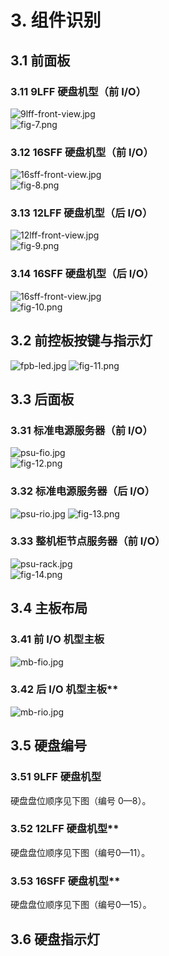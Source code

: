 # 3. 组件识别

## 3.1 前面板	
### 3.11 9LFF 硬盘机型（前 I/O）
	 
![9lff-front-view.jpg](../../../../image/haas-server/9lff-front-view.jpg)   
![fig-7.png](../../../../image/haas-server/fig-7.png)
   
### 3.12 16SFF 硬盘机型（前 I/O）	
![16sff-front-view.jpg](../../../../image/haas-server/16sff-front-view.jpg)  
![fig-8.png](../../../../image/haas-server/fig-8.png)

### 3.13 12LFF 硬盘机型（后 I/O）
![12lff-front-view.jpg](../../../../image/haas-server/12lff-front-view.jpg)  
![fig-9.png](../../../../image/haas-server/fig-9.png)

### 3.14 16SFF 硬盘机型（后 I/O）	
![16sff-front-view.jpg](../../../../image/haas-server/16sff-front-view.jpg)  
![fig-10.png](../../../../image/haas-server/fig-10.png)

## 3.2 前控板按键与指示灯	
![fpb-led.jpg](../../../../image/haas-server/fpb-led.jpg)
![fig-11.png](../../../../image/haas-server/fig-11.png)

## 3.3 后面板	
### 3.31 标准电源服务器（前 I/O）

![psu-fio.jpg](../../../../image/haas-server/psu-fio.jpg)   
![fig-12.png](../../../../image/haas-server/fig-12.png)

### 3.32 标准电源服务器（后 I/O）	

![psu-rio.jpg](../../../../image/haas-server/psu-rio.jpg) 
![fig-13.png](../../../../image/haas-server/fig-13.png)

### 3.33 整机柜节点服务器（前 I/O）	

![psu-rack.jpg](../../../../image/haas-server/psu-rack.jpg)  
![fig-14.png](../../../../image/haas-server/fig-14.png)

## 3.4 主板布局	
### 3.41 前 I/O 机型主板
![mb-fio.jpg](../../../../image/haas-server/mb-fio.jpg)  

### 3.42 后 I/O 机型主板**    
![mb-rio.jpg](../../../../image/haas-server/mb-rio.jpg)  

## 3.5 硬盘编号	
### 3.51 9LFF 硬盘机型

硬盘盘位顺序见下图（编号 0—8）。 
   
### 3.52 12LFF 硬盘机型**
硬盘盘位顺序见下图（编号0—11）。
  

### 3.53 16SFF 硬盘机型**	
硬盘盘位顺序见下图（编号0—15）。
   
## 3.6 硬盘指示灯	
